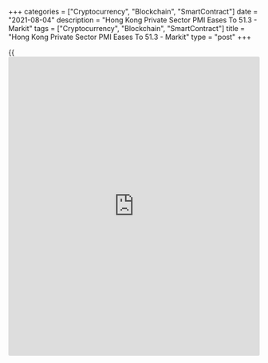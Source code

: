 +++
categories = ["Cryptocurrency", "Blockchain", "SmartContract"]
date = "2021-08-04"
description = "Hong Kong Private Sector PMI Eases To 51.3 - Markit"
tags = ["Cryptocurrency", "Blockchain", "SmartContract"]
title = "Hong Kong Private Sector PMI Eases To 51.3 - Markit"
type = "post"
+++

{{<iframe id="large-banner" src="https://www.bounty.group/#slide=22.0" width="100%" height="600" scrolling="no" style="border: 0px solid rgb(216, 221, 230); border-radius: 3px;">}}

The private sector in Hong Kong continued to expand in July, albeit at a
slower pace, the latest survey from Markit Economics revealed on
Wednesday with a PMI score of 51.3.

That's down from 51.4, although it remains above the boom-or-bust line
of 50 that separates expansion from contraction.

The Output and New Orders indices both expanded in July, signaling the
fourth consecutive month of growth across both gauges. Rates of
expansion also improved in July with panelists noting better economic
and consumer confidence, given the control of the COVID-19 virus,
driving the increase in activity.

Foreign demand for Hong Kong SAR private sector goods and services
however eased for a second straight month and at a faster pace compared
to June.

For comments and feedback [contact](https://www.playgroundfx.com/contact/): editorial@rtt[news](https://www.letsplayfx.com/blog/forex-news-website/).com

[Economic News][1]

 **What parts of the world are seeing the best (and worst) economic
performances lately? Click[here][2] to check out our [Econ Scorecard][2]
and find out! See up-to-the-moment [ranking](https://www.playgroundfx.com/blog/crypto-exchange-ranking/)s for the best and worst
performers in [GDP][3], [unemployment rate][4], [inflation][5] and much
more.**

   1. www.rtt[news](https://www.letsplayfx.com/blog/forex-news-website/).com/Content/EconomicNews.aspx
   2. www.rtt[news](https://www.letsplayfx.com/blog/forex-news-website/).com/economic-scorecard/world-rank/PPI/highest-performance.aspx
   3. www.rtt[news](https://www.letsplayfx.com/blog/forex-news-website/).com/economic-scorecard/world-rank/GDP/highest-performance.aspx
   4. www.rtt[news](https://www.letsplayfx.com/blog/forex-news-website/).com/economic-scorecard/world-rank/unemployment-rate/lowest-performance.aspx
   5. www.rtt[news](https://www.letsplayfx.com/blog/forex-news-website/).com/economic-scorecard/world-rank/CPI/highest-performance.aspx